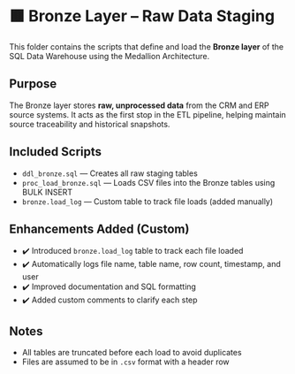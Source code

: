# 🟫 Bronze Layer – Raw Data Staging

This folder contains the scripts that define and load the **Bronze layer** of the SQL Data Warehouse using the Medallion Architecture.

##  Purpose

The Bronze layer stores **raw, unprocessed data** from the CRM and ERP source systems. It acts as the first stop in the ETL pipeline, helping maintain source traceability and historical snapshots.

##  Included Scripts

- `ddl_bronze.sql` — Creates all raw staging tables
- `proc_load_bronze.sql` — Loads CSV files into the Bronze tables using BULK INSERT
- `bronze.load_log` — Custom table to track file loads (added manually)

##  Enhancements Added (Custom)

- ✔️ Introduced `bronze.load_log` table to track each file loaded
- ✔️ Automatically logs file name, table name, row count, timestamp, and user
- ✔️ Improved documentation and SQL formatting
- ✔️ Added custom comments to clarify each step

##  Notes

- All tables are truncated before each load to avoid duplicates
- Files are assumed to be in `.csv` format with a header row

